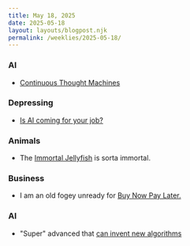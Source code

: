 ```yaml
---
title: May 18, 2025
date: 2025-05-18
layout: layouts/blogpost.njk
permalink: /weeklies/2025-05-18/
---
```


### AI
* <span meta="2025-05-12T19:15"></span> [Continuous Thought Machines](https://pub.sakana.ai/ctm/)

### Depressing
* <span meta="2025-05-13T19:51"></span> [Is AI coming for your job?](https://shawnfromportland.substack.com/p/the-great-displacement-is-already)

### Animals
* <span meta="2025-05-13T20:02"></span> The [Immortal Jellyfish](https://www.nhm.ac.uk/discover/immortal-jellyfish-secret-to-cheating-death.html) is sorta immortal.

### Business
* <span meta="2025-05-13T21:36"></span> I am an old fogey unready for [Buy Now Pay Later.](https://enterprisevalue.substack.com/p/burrito-now-pay-later?r=amsg7&triedRedirect=true)

### AI
* <span meta="2025-05-15T14:10"></span> "Super" advanced that [can invent new algorithms](https://arstechnica.com/ai/2025/05/google-deepmind-creates-super-advanced-ai-that-can-invent-new-algorithms/)
